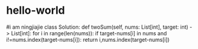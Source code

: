 # hello-world
#i am ningjiajie
class Solution:
    def twoSum(self, nums: List[int], target: int) -> List[int]:
        for i in range(len(nums)):
            if target-nums[i] in nums and i!=nums.index(target-nums[i]):
                return i,nums.index(target-nums[i])
